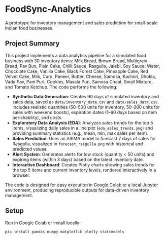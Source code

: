 # FoodSync-Analytics
A prototype for inventory management and sales prediction for small-scale Indian food businesses.

## Project Summary

This project implements a data analytics pipeline for a simulated food business with 30 inventory items: Milk Bread, Brown Bread, Multigrain Bread, Pav Bun, Plain Cake, Chilli Sauce, Rasgulla, Jalebi, Soy Sauce, Water, Chocolate Cake, Vanilla Cake, Black Forest Cake, Pineapple Cake, Red Velvet Cake, Milk, Curd, Paneer, Butter, Cheese, Samosa, Kachori, Dhokla, Vada Pav, Pani Puri, Cookies, Masala Puri, Samosa Chaat, Small Mixture, and Tomato Ketchup. The code performs the following:

- **Synthetic Data Generation**: Creates 90 days of simulated inventory and sales data, saved as `data/inventory_data.csv` and `data/sales_data.csv`. Includes realistic quantities (50–500 units for inventory, 50–200 units for sales with weekend boosts), expiration dates (1–60 days based on item perishability), and costs.
- **Exploratory Data Analysis (EDA)**: Analyzes sales trends for the top 5 items, visualizing daily sales in a line plot (`eda_sales_trends.png`) and providing summary statistics (e.g., mean, min, max sales per item).
- **Sales Prediction**: Uses an ARIMA model to forecast 7 days of sales for Rasgulla, visualized in `forecast_rasgulla.png` with historical and predicted values.
- **Alert System**: Generates alerts for low stock (quantity < 50 units) and expiring items (within 3 days) based on the latest inventory date.
- **Interactive Dashboard**: Creates Plotly charts showing sales trends for the top 5 items and current inventory levels, rendered interactively in a browser.

The code is designed for easy execution in Google Colab or a local Jupyter environment, producing reproducible outputs for data-driven inventory management.

## Setup
Run in Google Colab or install locally:
```bash
pip install pandas numpy matplotlib plotly statsmodels
